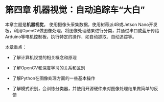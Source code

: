 # 第四章 机器视觉：自动追踪车“大白”

本章主题是**机器视觉**。
使用摄像头采集数据，使用树莓派4B或Jetson Nano开发板，利用OpenCV做图像处理，将图像处理结果进行分类，并通过串口或蓝牙传给Arduino等电机控制板，执行特定的操作，如自动抓取、自动追踪等。

本章重点：

* 了解计算机视觉的相关概念和原理

* 了解OpenCV和深度学习的关系和区别

* 了解Python在图像处理方面的一些基本操作

* 了解模式识别，会训练分类器，并使用开源硬件来对图像处理结果做简单的反馈
